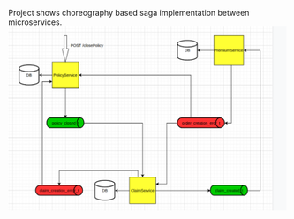 Project shows choreography based saga implementation between microservices.
![Screenshot](architecture.png)
